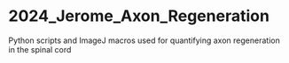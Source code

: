 # 2024_Jerome_Axon_Regeneration
Python scripts and ImageJ macros used for quantifying axon regeneration in the spinal cord

